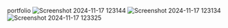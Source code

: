 portfolio
![Screenshot 2024-11-17 123144](https://github.com/user-attachments/assets/4f7c7ade-79bb-4b72-be38-94ff54400f61)
![Screenshot 2024-11-17 123134](https://github.com/user-attachments/assets/2ad68d9b-3813-4ddc-91c4-4772d205ec24)
![Screenshot 2024-11-17 123325](https://github.com/user-attachments/assets/99268957-5258-4529-8fdc-5ea4c56edaa7)
